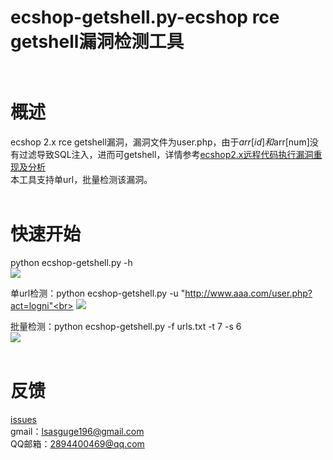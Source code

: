 ecshop-getshell.py-ecshop rce getshell漏洞检测工具<br><br>
========

# 概述<br>
ecshop 2.x rce getshell漏洞，漏洞文件为user.php，由于$arr[id]和$arr[num]没有过滤导致SQL注入，进而可getshell，详情参考[ecshop2.x远程代码执行漏洞重现及分析](http://www.lsablog.com/networksec/penetration/ecshop2-x-rce-analysis/)<br>
本工具支持单url，批量检测该漏洞。<br><br>

# 快速开始<br>
python ecshop-getshell.py -h<br>
![](https://github.com/theLSA/ecshop-getshell/raw/master/demo/ecshoprce04.png)
<br>

单url检测：python ecshop-getshell.py -u "http://www.aaa.com/user.php?act=logni"<br>
![](https://github.com/theLSA/ecshop-getshell/raw/master/demo/ecshoprce02.png)
<br>

批量检测：python ecshop-getshell.py -f urls.txt -t 7 -s 6<br>
![](https://github.com/theLSA/ecshop-getshell/raw/master/demo/ecshoprce03.png)
<br><br>

# 反馈<br>
[issues](https://github.com/theLSA/ecshop-getshell/issues)
<br>
gmail：lsasguge196@gmail.com<br>
QQ邮箱：2894400469@qq.com<br>
